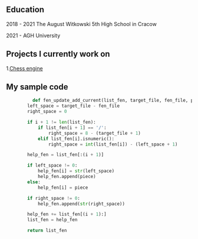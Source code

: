 ## Education
2018 - 2021 The August Witkowski 5th High School in Cracow

2021 - AGH University

## Projects I currently work on
1.[Chess engine](https://github.com/AGH-Narzedzia-Informatyczne-2021-2022/mknl)

## My sample code
```python
          def fen_update_add_current(list_fen, target_file, fen_file, piece, i):
        left_space = target_file - fen_file
        right_space = 0

        if i + 1 != len(list_fen):
            if list_fen[i + 1] == '/':
                right_space = 8 - (target_file + 1)
            elif list_fen[i].isnumeric():
                right_space = int(list_fen[i]) - (left_space + 1)

        help_fen = list_fen[:(i + 1)]

        if left_space != 0:
            help_fen[i] = str(left_space)
            help_fen.append(piece)
        else:
            help_fen[i] = piece

        if right_space != 0:
            help_fen.append(str(right_space))

        help_fen += list_fen[(i + 1):]
        list_fen = help_fen

        return list_fen
```


